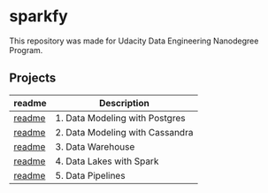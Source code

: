 # sparkfy

This repository was made for Udacity Data Engineering Nanodegree Program.

## Projects

readme|Description
---|---
[readme](/project1/readme.md)|1. Data Modeling with Postgres
[readme](/project2/readme.md)|2. Data Modeling with Cassandra
[readme](/project3-dw-on-redshift/readme.md)|3. Data Warehouse
[readme](/project4-datalake-on-aws/readme.md)|4. Data Lakes with Spark
[readme](/project6-data-pipelines/readme.md)|5. Data Pipelines